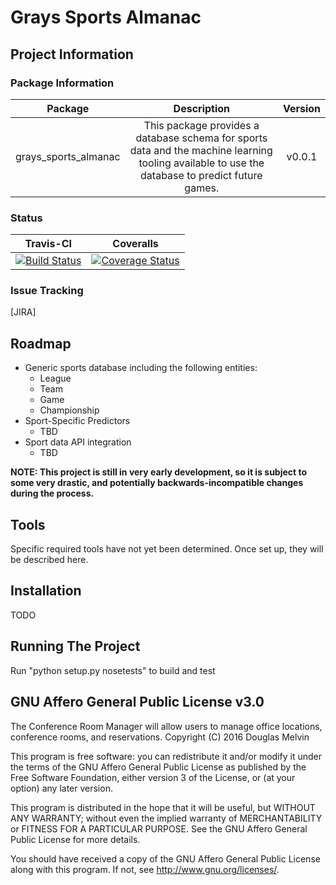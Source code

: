 # Grays Sports Almanac

## Project Information

### Package Information
|         Package        |                                                                  Description                                                                     | Version |
| :--------------------: | :----------------------------------------------------------------------------------------------------------------------------------------------: | :-----: |
| grays\_sports\_almanac | This package provides a database schema for sports data and the machine learning tooling available to use the database to predict future games.  |  v0.0.1 |

### Status

| Travis-CI | Coveralls |
| :-------: | :-------: |
| [![Build Status](https://travis-ci.org/duggym122/grays_sports_almanac.svg?branch=master)](https://travis-ci.org/duggym122/grays_sports_almanac) | [![Coverage Status](https://coveralls.io/repos/github/duggym122/grays_sports_almanac/badge.svg?branch=master)](https://coveralls.io/github/duggym122/grays_sports_almanac?branch=master) |

### Issue Tracking
[JIRA]

## Roadmap
* Generic sports database including the following entities:
  * League
  * Team
  * Game
  * Championship
* Sport-Specific Predictors
  * TBD
* Sport data API integration
  * TBD

**NOTE: This project is still in very early development, so it is subject to some very drastic, and potentially backwards-incompatible changes during the process.**

## Tools

Specific required tools have not yet been determined. Once set up, they will be described here.

## Installation

TODO

## Running The Project

Run "python setup.py nosetests" to build and test

## GNU Affero General Public License v3.0

The Conference Room Manager will allow users to manage office locations, conference rooms, and reservations.
Copyright (C) 2016  Douglas Melvin

This program is free software: you can redistribute it and/or modify it under the terms of the GNU Affero General Public License as published by the Free Software Foundation, either version 3 of the License, or (at your option) any later version.

This program is distributed in the hope that it will be useful, but WITHOUT ANY WARRANTY; without even the implied warranty of MERCHANTABILITY or FITNESS FOR A PARTICULAR PURPOSE.  See the GNU Affero General Public License for more details.

You should have received a copy of the GNU Affero General Public License along with this program.  If not, see <http://www.gnu.org/licenses/>.
